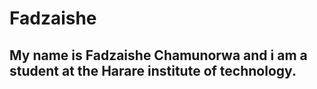 # Fadzaishe
## My name is Fadzaishe Chamunorwa and i am a student at the Harare institute of technology.
